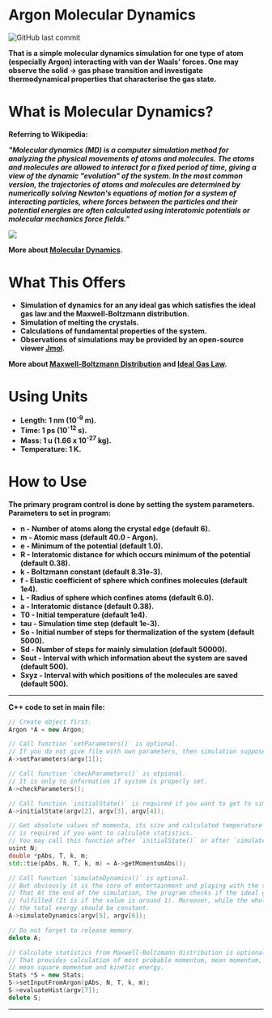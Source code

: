 # **Argon Molecular Dynamics**

![GitHub last commit](https://img.shields.io/github/last-commit/mateuszk098/Argon-Molecular-Dynamics)

**That is a simple molecular dynamics simulation for one type of atom (especially Argon) interacting with van der Waals' forces. One may observe the solid &rarr; gas phase transition and investigate thermodynamical properties that characterise the gas state.**

# **What is Molecular Dynamics?**
**Referring to Wikipedia:**

_**"Molecular dynamics (MD) is a computer simulation method for analyzing the physical movements of atoms and molecules. The atoms and molecules are allowed to interact for a fixed period of time, giving a view of the dynamic "evolution" of the system. In the most common version, the trajectories of atoms and molecules are determined by numerically solving Newton's equations of motion for a system of interacting particles, where forces between the particles and their potential energies are often calculated using interatomic potentials or molecular mechanics force fields."**_

![](https://github.com/mateuszk098/Argon-Molecular-Dynamics/blob/master/Images/ArgonGasState.gif)

**More about [Molecular Dynamics](https://en.wikipedia.org/wiki/Molecular_dynamics#:~:text=Molecular%20dynamics%20(MD)%20is%20a,%22evolution%22%20of%20the%20system.).**


# **What This Offers**
- **Simulation of dynamics for an any ideal gas which satisfies the ideal gas law and the Maxwell-Boltzmann distribution.**
- **Simulation of melting the crystals.**
- **Calculations of fundamental properties of the system.**
- **Observations of simulations may be provided by an open-source viewer [Jmol](http://jmol.sourceforge.net/).**

**More about [Maxwell-Boltzmann Distribution](https://en.wikipedia.org/wiki/Maxwell%E2%80%93Boltzmann_distribution) and [Ideal Gas Law](https://en.wikipedia.org/wiki/Ideal_gas_law).**

# **Using Units**
- **Length: 1 nm (10<sup>-9</sup> m).**
- **Time: 1 ps (10<sup>-12</sup> s).**
- **Mass: 1 u (1.66 x 10<sup>-27</sup> kg).**
- **Temperature: 1 K.**

# **How to Use**
**The primary program control is done by setting the system parameters.**
**Parameters to set in program:**

- **n - Number of atoms along the crystal edge (default 6).**
- **m - Atomic mass (default 40.0 - Argon).**
- **e - Minimum of the potential (default 1.0).**
- **R - Interatomic distance for which occurs minimum of the potential (default 0.38).**
- **k - Boltzmann constant (default 8.31e-3).**
- **f - Elastic coefficient of sphere which confines molecules (default 1e4).**
- **L - Radius of sphere which confines atoms (default 6.0).**
- **a - Interatomic distance (default 0.38).**
- **T0  - Initial temperature (default 1e4).**
- **tau - Simulation time step (default 1e-3).**
- **So - Initial number of steps for thermalization of the system (default 5000).**
- **Sd - Number of steps for mainly simulation (default 50000).**
- **Sout - Interval with which information about the system are saved (default 500).**
- **Sxyz - Interval with which positions of the molecules are saved (default 500).**
---

**C++ code to set in main file:**
```c++
// Create object first.
Argon *A = new Argon;

// Call function `setParameters()` is optional.
// If you do not give file with own parameters, then simulation suppose default values.
A->setParameters(argv[1]);

// Call function `checkParameters()` is otpional.
// It is only to information if system is properly set.
A->checkParameters();

// Call function `initialState()` is required if you want to get to simulation.
A->initialState(argv[2], argv[3], argv[4]);

// Get absolute values of momenta, its size and calculated temperature
// is required if you want to calculate statistics.
// You may call this function after `initialState()` or after `simulateDynamics()`.
usint N;
double *pAbs, T, k, m;
std::tie(pAbs, N, T, k, m) = A->getMomentumAbs();

// Call function `simulateDynamics()` is optional.
// But obviously it is the core of entertainment and playing with the system.
// That At the end of the simulation, the program checks if the ideal gas law is 
// fulfilled (It is if the value is around 1). Moreover, while the whole simulation,
// the total energy should be constant.
A->simulateDynamics(argv[5], argv[6]);

// Do not forget to release memory
delete A;

// Calculate statistics from Maxwell-Boltzmann distribution is optional.
// That provides calculation of most probable momentum, mean momentum,
// mean square momentum and kinetic energy. 
Stats *S = new Stats;
S->setInputFromArgon(pAbs, N, T, k, m);
S->evaluateHist(argv[7]);
delete S;
```
---
